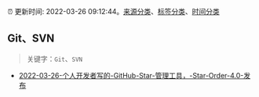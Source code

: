 :alarm_clock: 更新时间: 2022-03-26 09:12:44。[来源分类](../README.md)、[标签分类](../TAGS.md)、[时间分类](../TIMELINE.md)

## Git、SVN


> 关键字：`Git`、`SVN`



- [2022-03-26-个人开发者写的-GitHub-Star-管理工具，-Star-Order-4.0-发布](https://www.v2ex.com/t/843033) 